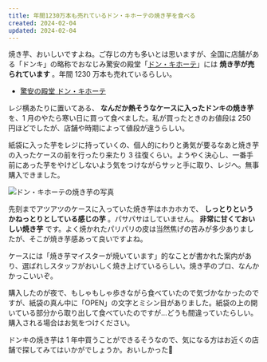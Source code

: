 ```yaml
---
title: 年間1230万本も売れているドン・キホーテの焼き芋を食べる
created: 2024-02-04
updated: 2024-02-04
---
```


焼き芋、おいしいですよね。ご存じの方も多いとは思いますが、全国に店舗がある「ドンキ」の略称でおなじみ驚安の殿堂「[ドン・キホーテ](https://www.donki.com/)」には **焼き芋が売られています** 。年間 1230 万本も売れているらしい。

- [驚安の殿堂 ドン・キホーテ](https://www.donki.com/)

レジ横あたりに置いてある、 **なんだか熱そうなケースに入ったドンキの焼き芋** を、1 月のやたら寒い日に買って食べました。私が買ったときのお値段は 250 円ほどでしたが、店舗や時期によって値段が違うらしい。

紙袋に入った芋をレジに持っていくの、個人的にわりと勇気が要るなあと焼き芋の入ったケースの前を行ったり来たり 3 往復くらい。ようやく決心し、一番手前にあった芋をやけどしないよう気をつけながらサッと手に取り、レジへ。無事購入できました。

![ドン・キホーテの焼き芋の写真](247d15e6-4c17-4036-64d1-07fe121aa500)

先刻までアツアツのケースに入っていた焼き芋はホカホカで、 **しっとりというかねっとりとしている感じの芋** 。パサパサはしていません。 **非常に甘くておいしい焼き芋** です。よく焼かれたパリパリの皮は当然焦げの苦みが多少ありましたが、そこが焼き芋感あって良いですよね。

ケースには「焼き芋マイスターが焼いています」的なことが書かれた案内があり、選ばれしスタッフがおいしく焼き上げているらしい。焼き芋のプロ、なんかかっこいいぞ。

購入したのが夜で、もしゃもしゃ歩きながら食べていたので気づかなかったのですが、紙袋の真ん中に「OPEN」の文字とミシン目がありました。紙袋の上の開いている部分から取り出して食べていたのですが…どうも間違っていたらしい。購入される場合はお気をつけください。

ドンキの焼き芋は 1 年中買うことができるそうなので、気になる方はお近くの店舗で探してみてはいかがでしょうか。おいしかった🍠
